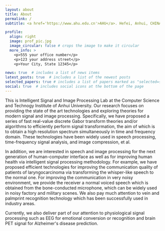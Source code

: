 ```yaml
---
layout: about
title: About
permalink: /
subtitle: <a href='https://www.ahu.edu.cn'>AHU</a>. Hefei, Anhui, CHINA. # Contacts. Moto. Etc.

profile:
  align: right
  image: prof_pic.jpg
  image_circular: false # crops the image to make it circular
  more_info: >
    <p>555 your office number</p>
    <p>123 your address street</p>
    <p>Your City, State 12345</p>

news: true  # includes a list of news items
latest_posts: true  # includes a list of the newest posts
selected_papers: true # includes a list of papers marked as "selected={true}"
social: true  # includes social icons at the bottom of the page
---
```


This is Intelligent Signal and Image Processing Lab at the Computer Science and Technogy Institute of Anhui University. Our research focuses on providing the state of the art technologies and exploring theories for modern signal and image processing. Specifically, we have proposed a series of fast real-value discrete Gabor transform theories and/or algorithms to efficiently perform signal transformation, the aim of which is to obtain a high resolution spectrum simultaneously in time and frequency domain. These technologies have been widely used in speech processing, time-frequency signal analysis, and image compression, et al.

In addition, we are interested in speech and image processing for the next generation of human-computer interface as well as for improving human health via intelligent signal processing methodology. For example, we have proposed efficient technologies for improving the communication quality of patients of laryngocarcinoma via transforming the whisper-like speech to the normal one. For improving the communication in very noisy environment, we provide the receiver a normal voiced speech which is obtained from the bone-conducted microphone, which can be widely used in noisy factory and military scenes. We also pay much attention to vein and palmprint recognition technology which has been successfully used in industry areas.

Currently, we also deliver part of our attention to physiological signal processing such as EEG for emotional conversion or recognition and brain PET signal for Alzheimer's disease prediction.